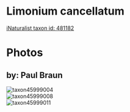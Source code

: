 
Limonium cancellatum
====================
  
[iNaturalist taxon id: 481182](https://www.inaturalist.org/taxa/481182)
# Photos

## by: Paul Braun
  
![taxon45999004](https://inaturalist-open-data.s3.amazonaws.com/photos/49872766/medium.jpeg)  
![taxon45999008](https://inaturalist-open-data.s3.amazonaws.com/photos/49872773/medium.jpeg)  
![taxon45999011](https://inaturalist-open-data.s3.amazonaws.com/photos/49872777/medium.jpeg)